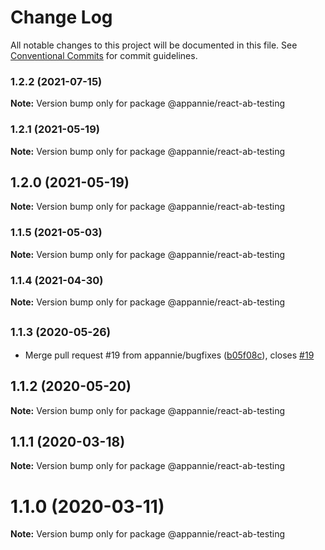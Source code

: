 # Change Log

All notable changes to this project will be documented in this file.
See [Conventional Commits](https://conventionalcommits.org) for commit guidelines.

### 1.2.2 (2021-07-15)

**Note:** Version bump only for package @appannie/react-ab-testing





### 1.2.1 (2021-05-19)

**Note:** Version bump only for package @appannie/react-ab-testing





## 1.2.0 (2021-05-19)

**Note:** Version bump only for package @appannie/react-ab-testing





### 1.1.5 (2021-05-03)

**Note:** Version bump only for package @appannie/react-ab-testing





### 1.1.4 (2021-04-30)

**Note:** Version bump only for package @appannie/react-ab-testing





## <small>1.1.3 (2020-05-26)</small>

* Merge pull request #19 from appannie/bugfixes ([b05f08c](https://github.com/appannie/ab-testing/commit/b05f08c)), closes [#19](https://github.com/appannie/ab-testing/issues/19)





## 1.1.2 (2020-05-20)

**Note:** Version bump only for package @appannie/react-ab-testing





## 1.1.1 (2020-03-18)

**Note:** Version bump only for package @appannie/react-ab-testing





# 1.1.0 (2020-03-11)

**Note:** Version bump only for package @appannie/react-ab-testing
